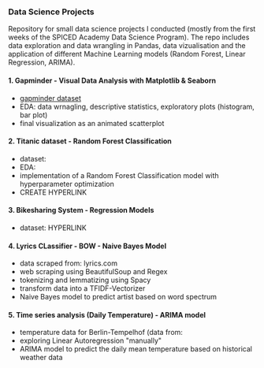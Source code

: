 ### Data Science Projects
Repository for small data science projects I conducted (mostly from the first weeks of the SPICED Academy Data Science Program). 
The repo includes data exploration and data wrangling in Pandas, data vizualisation and the application of different Machine Learning models (Random Forest, Linear Regression, ARIMA).

#### 1. Gapminder - Visual Data Analysis with Matplotlib & Seaborn
* [gapminder dataset](https://www.gapminder.org/data/)
* EDA: data wrnagling, descriptive statistics, exploratory plots (histogram, bar plot)
* final visualization as an animated scatterplot

#### 2. Titanic dataset - Random Forest Classification
* dataset: 
* EDA:
* implementation of a Random Forest Classification model with hyperparameter optimization 
* CREATE HYPERLINK

#### 3. Bikesharing System - Regression Models
* dataset: HYPERLINK 

#### 4. Lyrics CLassifier - BOW - Naive Bayes Model 
* data  scraped from: lyrics.com
* web scraping using BeautifulSoup and Regex
* tokenizing and lemmatizing using Spacy
* transform data into a TFIDF-Vectorizer
* Naive Bayes model to predict artist based on word spectrum

#### 5. Time series analysis (Daily Temperature) - ARIMA model
* temperature data for Berlin-Tempelhof (data from:
* exploring Linear Autoregression "manually"
* ARIMA model to predict the daily mean temperature based on historical weather data
